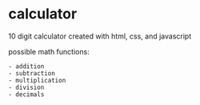 # calculator

10 digit calculator created with html, css, and javascript

possible math functions:

    - addition
    - subtraction
    - multiplication
    - division
    - decimals 
